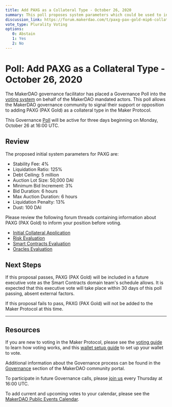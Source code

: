```yaml
---
title: Add PAXG as a Collateral Type - October 26, 2020
summary: This poll proposes system parameters which could be used to initialize PAXG as a new collateral type.
discussion_link: https://forum.makerdao.com/t/paxg-pax-gold-mip6-collateral-application/2584
vote_type: Plurality Voting
options:
   0: Abstain
   1: Yes
   2: No
---
```

# Poll: Add PAXG as a Collateral Type - October 26, 2020

The MakerDAO governance facilitator has placed a Governance Poll into the [voting system](https://vote.makerdao.com/polling) on behalf of the MakerDAO mandated actors. This poll allows the MakerDAO governance community to signal their support or opposition to adding PAXG (PAX Gold) as a collateral type in the Maker Protocol.

This Governance [Poll](https://community-development.makerdao.com/en/learn/governance/on-chain-gov) will be active for three days beginning on Monday, October 26 at 16:00 UTC.

## Review

The proposed initial system parameters for PAXG are:

* Stability Fee: 4%
* Liquidation Ratio: 125%
* Debt Ceiling: 5 million
* Auction Lot Size: 50,000 DAI
* Minimum Bid Increment: 3%
* Bid Duration: 6 hours
* Max Auction Duration: 6 hours
* Liquidation Penalty: 13%
* Dust: 100 DAI

Please review the following forum threads containing information about PAXG (PAX Gold) to inform your position before voting.
* [Initial Collateral Application](https://forum.makerdao.com/t/paxg-pax-gold-mip6-collateral-application/2584)
* [Risk Evaluation](https://forum.makerdao.com/t/paxg-collateral-onboarding-risk-evaluation/4833)
* [Smart Contracts Evaluation](https://forum.makerdao.com/t/paxg-erc20-token-smart-contract-domain-community-assessment/3443)
* [Oracles Evaluation](https://forum.makerdao.com/t/mip10c3-sp11-proposal-paxgusd-oracle-collateral-onboarding-oracle-assessment/4221)

## Next Steps

If this proposal passes, PAXG (PAX Gold) will be included in a future executive vote as the Smart Contracts domain team's schedule allows. It is expected that this executive vote will take place within 30 days of this poll passing, absent external factors.

If this proposal fails to pass, PAXG (PAX Gold) will not be added to the Maker Protocol at this time.

---

## Resources

If you are new to voting in the Maker Protocol, please see the [voting guide](https://community-development.makerdao.com/en/learn/governance/how-voting-works/) to learn how voting works, and this [wallet setup guide](https://community-development.makerdao.com/en/learn/governance/voting-setup/) to set up your wallet to vote.

Additional information about the Governance process can be found in the [Governance](https://community-development.makerdao.com/en/learn/governance) section of the MakerDAO community portal.

To participate in future Governance calls, please [join us](https://github.com/makerdao/community/tree/master/governance/governance-and-risk-meetings) every Thursday at 16:00 UTC.

To add current and upcoming votes to your calendar, please see the [MakerDAO Public Events Calendar](https://calendar.google.com/calendar/embed?src=makerdao.com_3efhm2ghipksegl009ktniomdk%40group.calendar.google.com&ctz=UTC&mode=week&showCalendars=0&showPrint=0).
